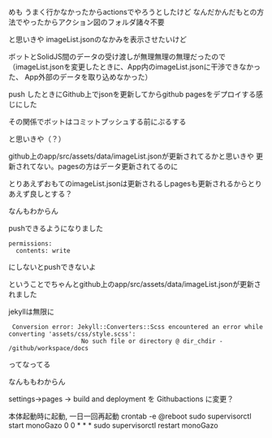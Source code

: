 めも
うまく行かなかったからactionsでやろうとしたけど
なんだかんだもとの方法でやったからアクション図のフォルダ諸々不要

と思いきや
imageList.jsonのなかみを表示させたいけど

ボットとSolidJS間のデータの受け渡しが無理無理の無理だったので
（imageList.jsonを変更したときに、App内のimageList.jsonに干渉できなかった、
App外部のデータを取り込めなかった）

push したときにGithub上でjsonを更新してからgithub pagesをデプロイする感じにした

その関係でボットはコミットプッシュする前にぷるする

と思いきや（？）

github上のapp/src/assets/data/imageList.jsonが更新されてるかと思いきや
更新されてない。pagesの方はデータ更新されてるのに

とりあえずおもてのimageList.jsonは更新されるしpagesも更新されるからとりあえず良しとする？

なんもわからん

pushできるようになりました

```
permissions:
  contents: write
```
にしないとpushできないよ

ということでちゃんとgithub上のapp/src/assets/data/imageList.jsonが更新されました

jekyllは無限に
```
 Conversion error: Jekyll::Converters::Scss encountered an error while converting 'assets/css/style.scss':
                    No such file or directory @ dir_chdir - /github/workspace/docs
```
ってなってる

なんももわからん

settings→pages → build and deployment を Githubactions に変更？

本体起動時に起動, 一日一回再起動
crontab -e
@reboot sudo supervisorctl start monoGazo
0 0 * * * sudo supervisorctl restart monoGazo


